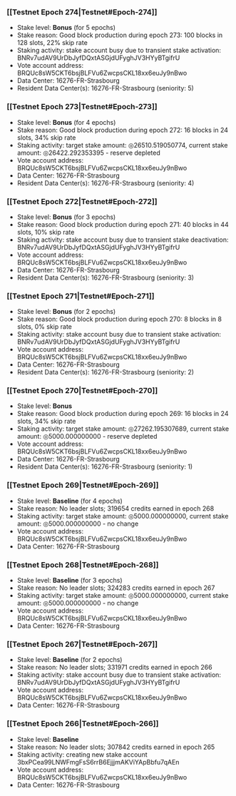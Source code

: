 ### [[Testnet Epoch 274|Testnet#Epoch-274]]
* Stake level: **Bonus** (for 5 epochs)
* Stake reason: Good block production during epoch 273: 100 blocks in 128 slots, 22% skip rate
* Staking activity: stake account busy due to transient stake activation: BNRv7udAV9UrDbJyfDQxtASGjdUFyghJV3HYyBTgifrU
* Vote account address: BRQUc8sW5CKT6bsjBLFVu6ZwcpsCKL18xx6euJy9nBwo
* Data Center: 16276-FR-Strasbourg
* Resident Data Center(s): 16276-FR-Strasbourg (seniority: 5)
### [[Testnet Epoch 273|Testnet#Epoch-273]]
* Stake level: **Bonus** (for 4 epochs)
* Stake reason: Good block production during epoch 272: 16 blocks in 24 slots, 34% skip rate
* Staking activity: target stake amount: ◎26510.519050774, current stake amount: ◎26422.292353395 - reserve depleted
* Vote account address: BRQUc8sW5CKT6bsjBLFVu6ZwcpsCKL18xx6euJy9nBwo
* Data Center: 16276-FR-Strasbourg
* Resident Data Center(s): 16276-FR-Strasbourg (seniority: 4)
### [[Testnet Epoch 272|Testnet#Epoch-272]]
* Stake level: **Bonus** (for 3 epochs)
* Stake reason: Good block production during epoch 271: 40 blocks in 44 slots, 10% skip rate
* Staking activity: stake account busy due to transient stake deactivation: BNRv7udAV9UrDbJyfDQxtASGjdUFyghJV3HYyBTgifrU
* Vote account address: BRQUc8sW5CKT6bsjBLFVu6ZwcpsCKL18xx6euJy9nBwo
* Data Center: 16276-FR-Strasbourg
* Resident Data Center(s): 16276-FR-Strasbourg (seniority: 3)
### [[Testnet Epoch 271|Testnet#Epoch-271]]
* Stake level: **Bonus** (for 2 epochs)
* Stake reason: Good block production during epoch 270: 8 blocks in 8 slots, 0% skip rate
* Staking activity: stake account busy due to transient stake activation: BNRv7udAV9UrDbJyfDQxtASGjdUFyghJV3HYyBTgifrU
* Vote account address: BRQUc8sW5CKT6bsjBLFVu6ZwcpsCKL18xx6euJy9nBwo
* Data Center: 16276-FR-Strasbourg
* Resident Data Center(s): 16276-FR-Strasbourg (seniority: 2)
### [[Testnet Epoch 270|Testnet#Epoch-270]]
* Stake level: **Bonus**
* Stake reason: Good block production during epoch 269: 16 blocks in 24 slots, 34% skip rate
* Staking activity: target stake amount: ◎27262.195307689, current stake amount: ◎5000.000000000 - reserve depleted
* Vote account address: BRQUc8sW5CKT6bsjBLFVu6ZwcpsCKL18xx6euJy9nBwo
* Data Center: 16276-FR-Strasbourg
* Resident Data Center(s): 16276-FR-Strasbourg (seniority: 1)
### [[Testnet Epoch 269|Testnet#Epoch-269]]
* Stake level: **Baseline** (for 4 epochs)
* Stake reason: No leader slots; 319654 credits earned in epoch 268
* Staking activity: target stake amount: ◎5000.000000000, current stake amount: ◎5000.000000000 - no change
* Vote account address: BRQUc8sW5CKT6bsjBLFVu6ZwcpsCKL18xx6euJy9nBwo
* Data Center: 16276-FR-Strasbourg
### [[Testnet Epoch 268|Testnet#Epoch-268]]
* Stake level: **Baseline** (for 3 epochs)
* Stake reason: No leader slots; 324283 credits earned in epoch 267
* Staking activity: target stake amount: ◎5000.000000000, current stake amount: ◎5000.000000000 - no change
* Vote account address: BRQUc8sW5CKT6bsjBLFVu6ZwcpsCKL18xx6euJy9nBwo
* Data Center: 16276-FR-Strasbourg
### [[Testnet Epoch 267|Testnet#Epoch-267]]
* Stake level: **Baseline** (for 2 epochs)
* Stake reason: No leader slots; 331971 credits earned in epoch 266
* Staking activity: stake account busy due to transient stake activation: BNRv7udAV9UrDbJyfDQxtASGjdUFyghJV3HYyBTgifrU
* Vote account address: BRQUc8sW5CKT6bsjBLFVu6ZwcpsCKL18xx6euJy9nBwo
* Data Center: 16276-FR-Strasbourg
### [[Testnet Epoch 266|Testnet#Epoch-266]]
* Stake level: **Baseline**
* Stake reason: No leader slots; 307842 credits earned in epoch 265
* Staking activity: creating new stake account 3bxPCea99LNWFmgFsS6rrB6EjjjmAKViYApBbfu7qAEn
* Vote account address: BRQUc8sW5CKT6bsjBLFVu6ZwcpsCKL18xx6euJy9nBwo
* Data Center: 16276-FR-Strasbourg